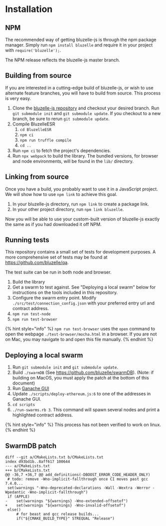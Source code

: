 # Installation

## NPM

The recommended way of getting bluzelle-js is through the npm package manager. Simply run `npm install bluzelle` and require it in your project with `require('bluzelle');`.

The NPM release reflects the bluzelle-js master branch.

## Building from source

If you are interested in a cutting-edge build of bluzelle-js, or wish to use alternate feature branches, you will have to build from source. This process is very easy.

1. Clone the [bluzelle-js repository](https://github.com/bluzelle/bluzelle-js) and checkout your desired branch. Run `git submodule init` and `git submodule update`. If you checkout to a new branch, be sure to rerun `git submodule update`. 
2. Compile BluzelleESR 
   1. `cd BluzelleESR`
   2. `npm ci`
   3. `npm run truffle compile`
   4. `cd ..` 
3. Run `npm ci` to fetch the project's dependencies.
4. Run `npx webpack` to build the library. The bundled versions, for browser and node environments, will be found in the `lib/` directory.


## Linking from source

Once you have a build, you probably want to use it in a JavaScript project. We will show how to use `npm link` to achieve this goal.

1. In your bluzelle-js directory, run `npm link` to create a package link.
2. In your other project directory, run `npm link bluzelle`.

Now you will be able to use your custom-built version of bluzelle-js exactly the same as if you had downloaded it off NPM.


## Running tests

This repository contains a small set of tests for development purposes. A more comprehensive set of tests may be found at https://github.com/bluzelle/qa. 

The test suite can be run in both node and browser.

1. Build the library
2. Get a swarm to test against. See "Deploying a local swarm" below for instructions on the tools included in this repository.
3. Configure the swarm entry point. Modify `./src/test/connection_config.json` with your preferred entry url and contract address.
4. `npm run test-node`
5. `npm run test-browser`


{% hint style="info" %}
`npm run test-browser` uses the `open` command to open the webpage `./test-browser/mocha.html` in a browser. If you are not on Mac, you may navigate to and open this file manually.
{% endhint %}



## Deploying a local swarm

1. Run `git submodule init` and `git submodule update`.
2. Build `./swarmDB` (See https://github.com/bluzelle/swarmDB). (Note: if building on MacOS, you must apply the patch at the bottom of this document)
3. Run [Ganache GUI](https://www.trufflesuite.com/ganache)
4. Update `./scripts/deploy-ethereum.js:6` to one of the addresses in Ganache GUI.
5. `cd scripts`
6. `./run-swarms.rb 3`. This command will spawn several nodes and print a highlighted contract address.


{% hint style="info" %}
This process has not been verified to work on linux.
{% endhint %}



## SwarmDB patch

```
diff --git a/CMakeLists.txt b/CMakeLists.txt
index d93bd1b..8aff617 100644
--- a/CMakeLists.txt
+++ b/CMakeLists.txt
@@ -36,7 +36,7 @@ add_definitions(-DBOOST_ERROR_CODE_HEADER_ONLY)
 # todo: remove -Wno-implicit-fallthrough once CI moves past gcc 7.4.0...
 set(warnings "-Wno-deprecated-declarations -Wall -Wextra -Werror -Wpedantic -Wno-implicit-fallthrough")
 if (APPLE)
-    set(warnings "${warnings} -Wno-extended-offsetof")
+    set(warnings "${warnings} -Wno-invalid-offsetof")
 else()
     # for beast and gcc release builds...
     if("${CMAKE_BUILD_TYPE}" STREQUAL "Release")
```
